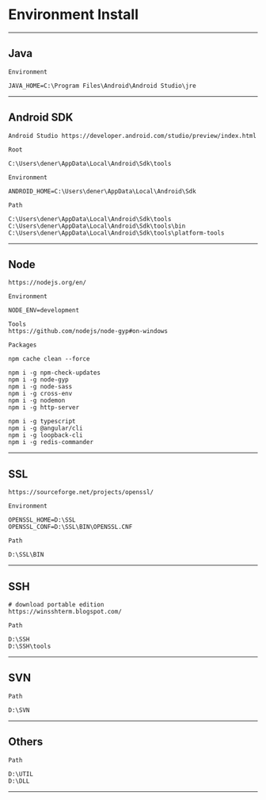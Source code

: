 # Environment Install

----
**Java**
---

    Environment

    JAVA_HOME=C:\Program Files\Android\Android Studio\jre

----
**Android SDK**
---

    Android Studio https://developer.android.com/studio/preview/index.html

    Root
    
    C:\Users\dener\AppData\Local\Android\Sdk\tools

    Environment

    ANDROID_HOME=C:\Users\dener\AppData\Local\Android\Sdk

    Path

    C:\Users\dener\AppData\Local\Android\Sdk\tools
    C:\Users\dener\AppData\Local\Android\Sdk\tools\bin
    C:\Users\dener\AppData\Local\Android\Sdk\tools\platform-tools

----
**Node**
---

    https://nodejs.org/en/

    Environment

    NODE_ENV=development

    Tools
    https://github.com/nodejs/node-gyp#on-windows

    Packages

    npm cache clean --force

    npm i -g npm-check-updates
    npm i -g node-gyp
    npm i -g node-sass
    npm i -g cross-env
    npm i -g nodemon
    npm i -g http-server

    npm i -g typescript
    npm i -g @angular/cli
    npm i -g loopback-cli
    npm i -g redis-commander
    
----
**SSL**
---

    https://sourceforge.net/projects/openssl/

    Environment

    OPENSSL_HOME=D:\SSL
    OPENSSL_CONF=D:\SSL\BIN\OPENSSL.CNF

    Path

    D:\SSL\BIN

----
**SSH**
---

    # download portable edition
    https://winsshterm.blogspot.com/

    Path

    D:\SSH
    D:\SSH\tools

----
**SVN**
---

    Path

    D:\SVN

----
**Others**
---

    Path

    D:\UTIL
    D:\DLL

----

